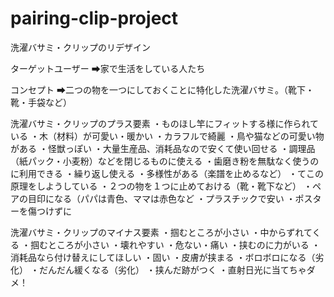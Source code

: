 pairing-clip-project
====================

洗濯バサミ・クリップのリデザイン


ターゲットユーザー
➡家で生活をしている人たち

コンセプト
➡二つの物を一つにしておくことに特化した洗濯バサミ。（靴下・靴・手袋など）


洗濯バサミ・クリップのプラス要素
・ものほし竿にフィットする様に作られている
・木（材料）が可愛い・暖かい
・カラフルで綺麗
・鳥や猫などの可愛い物がある
・怪獣っぽい
・大量生産品、消耗品なので安くて使い回せる
・調理品（紙パック・小麦粉）などを閉じるものに使える
・歯磨き粉を無駄なく使うのに利用できる
・繰り返し使える
・多様性がある（楽譜を止めるなど）
・てこの原理をしようしている
・２つの物を１つに止めておける（靴・靴下など）
・ペアの目印になる（パパは青色、ママは赤色など
・プラスチックで安い
・ポスターを傷つけずに


洗濯バサミ・クリップのマイナス要素
・掴むところが小さい
・中からずれてくる
・掴むところが小さい
・壊れやすい
・危ない・痛い
・挟むのに力がいる
・消耗品なら付け替えにしてほしい
・固い
・皮膚が挟まる
・ボロボロになる（劣化）
・だんだん緩くなる（劣化）
・挟んだ跡がつく
・直射日光に当てちゃダメ！
